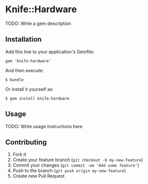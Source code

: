 # Knife::Hardware

TODO: Write a gem description

## Installation

Add this line to your application's Gemfile:

    gem 'knife-hardware'

And then execute:

    $ bundle

Or install it yourself as:

    $ gem install knife-hardware

## Usage

TODO: Write usage instructions here

## Contributing

1. Fork it
2. Create your feature branch (`git checkout -b my-new-feature`)
3. Commit your changes (`git commit -am 'Add some feature'`)
4. Push to the branch (`git push origin my-new-feature`)
5. Create new Pull Request
